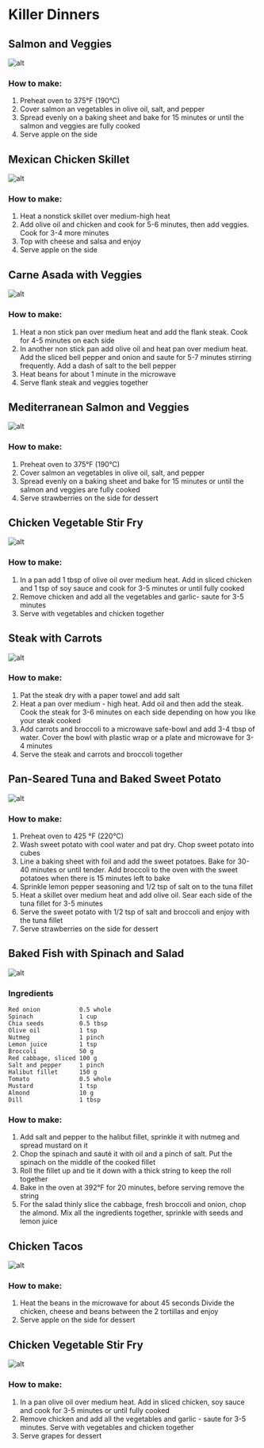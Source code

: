 # Killer Dinners

## Salmon and Veggies

![alt](/Dinner/img/salmonAndVeggies.png)

### How to make:

1. Preheat oven to 375°F (190°C)
2. Cover salmon an vegetables in olive oil, salt, and pepper
3. Spread evenly on a baking sheet and bake for 15 minutes or until the salmon and veggies are fully cooked
4. Serve apple on the side

## Mexican Chicken Skillet

![alt](/Dinner/img/mexicanChickenSkillet.png)

### How to make:

1. Heat a nonstick skillet over medium-high heat
2. Add olive oil and chicken and cook for 5-6 minutes, then add veggies. Cook for 3-4 more minutes
3. Top with cheese and salsa and enjoy
4. Serve apple on the side

## Carne Asada with Veggies

![alt](/Dinner/img/carneAsadWithVeggies.png)

### How to make:

1. Heat a non stick pan over medium heat and add the flank steak. Cook for 4-5 minutes on each side
2. In another non stick pan add olive oil and heat pan over medium heat. Add the sliced bell pepper and onion and saute for 5-7 minutes stirring frequently. Add a dash of salt to the bell pepper
3. Heat beans for about 1 minute in the microwave
4. Serve flank steak and veggies together

## Mediterranean Salmon and Veggies

![alt](/Dinner/img/mediterranianSalmonAndVeggies.png)

### How to make:

1. Preheat oven to 375°F (190°C)
2. Cover salmon an vegetables in olive oil, salt, and pepper
3. Spread evenly on a baking sheet and bake for 15 minutes or until the salmon and veggies are fully cooked
4. Serve strawberries on the side for dessert

## Chicken Vegetable Stir Fry

![alt](/Dinner/img/chickenVegetabaleStirFry.png)

### How to make:

1. In a pan add 1 tbsp of olive oil over medium heat. Add in sliced chicken and 1 tsp of soy sauce and cook for 3-5 minutes or until fully cooked
2. Remove chicken and add all the vegetables and garlic- saute for 3-5 minutes
3. Serve with vegetables and chicken together

## Steak with Carrots

![alt](/Dinner/img/steakWithCarrots.png)

### How to make:

1. Pat the steak dry with a paper towel and add salt
2. Heat a pan over medium - high heat. Add oil and then add the steak. Cook the steak for 3-6 minutes on each side depending on how you like your steak cooked
3. Add carrots and broccoli to a microwave safe-bowl and add 3-4 tbsp of water. Cover the bowl with plastic wrap or a plate and microwave for 3-4 minutes
4. Serve the steak and carrots and broccoli together

## Pan-Seared Tuna and Baked Sweet Potato

![alt](/Dinner/img/panSearedTunaAndBakedSweetPotato.png)

### How to make:

1. Preheat oven to 425 °F (220°C)
2. Wash sweet potato with cool water and pat dry. Chop sweet potato into cubes
3. Line a baking sheet with foil and add the sweet potatoes. Bake for 30-40 minutes or until tender. Add broccoli to the oven with the sweet potatoes when there is 15 minutes left to bake
4. Sprinkle lemon pepper seasoning and 1/2 tsp of salt on to the tuna fillet
5. Heat a skillet over medium heat and add olive oil. Sear each side of the tuna fillet for 3-5 minutes
6. Serve the sweet potato with 1/2 tsp of salt and broccoli and enjoy with the tuna fillet
7. Serve strawberries on the side for dessert

## Baked Fish with Spinach and Salad

![alt](/Dinner/img/bakedFishwithSpinachAndSalad.png)

### Ingredients

    Red onion           0.5 whole
    Spinach             1 cup
    Chia seeds          0.5 tbsp
    Olive oil           1 tsp
    Nutmeg              1 pinch
    Lemon juice         1 tsp
    Broccoli            50 g
    Red cabbage, sliced 100 g
    Salt and pepper     1 pinch
    Halibut fillet      150 g
    Tomato              0.5 whole
    Mustard             1 tsp
    Almond              10 g
    Dill                1 tbsp

### How to make:

1. Add salt and pepper to the halibut fillet, sprinkle it with nutmeg and spread mustard on it
2. Chop the spinach and sauté it with oil and a pinch of salt. Put the spinach on the middle of the cooked fillet
3. Roll the fillet up and tie it down with a thick string to keep the roll together
4. Bake in the oven at 392°F for 20 minutes, before serving remove the string
5. For the salad thinly slice the cabbage, fresh broccoli and onion, chop the almond. Mix all the ingredients together, sprinkle with seeds and lemon juice

## Chicken Tacos

![alt](/Dinner/chickenTacos.png)

### How to make:

1. Heat the beans in the microwave for about 45 seconds Divide the chicken, cheese and beans between the 2 tortillas and enjoy
2. Serve apple on the side for dessert

## Chicken Vegetable Stir Fry

![alt](/Dinner/img/chickenVegetabaleStirFry.png)

### How to make:

1. In a pan olive oil over medium heat. Add in sliced chicken, soy sauce and cook for 3-5 minutes or until fully cooked
2. Remove chicken and add all the vegetables and garlic - saute for 3-5 minutes. Serve with vegetables and chicken together
3. Serve grapes for dessert